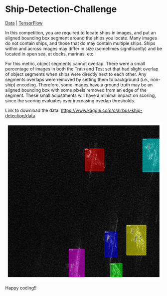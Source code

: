 # Ship-Detection-Challenge

[Data](https://www.kaggle.com/c/airbus-ship-detection/data) | [TensorFlow](https://www.tensorflow.org/)


In this competition, you are required to locate ships in images, and put an aligned bounding box segment around the ships you locate. Many images do not contain ships, and those that do may contain multiple ships. Ships within and across images may differ in size (sometimes significantly) and be located in open sea, at docks, marinas, etc.

For this metric, object segments cannot overlap. There were a small percentage of images in both the Train and Test set that had slight overlap of object segments when ships were directly next to each other. Any segments overlaps were removed by setting them to background (i.e., non-ship) encoding. Therefore, some images have a ground truth may be an aligned bounding box with some pixels removed from an edge of the segment. These small adjustments will have a minimal impact on scoring, since the scoring evaluates over increasing overlap thresholds.

Link to download the data: https://www.kaggle.com/c/airbus-ship-detection/data

<img src=ships.png alt="Detected ships" width="700">

Happy coding!!
